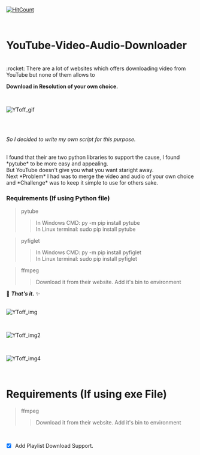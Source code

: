 </br>

[![HitCount](http://hits.dwyl.io/D-E-F-E-A-T/YouTube-Video-Audio-Downloader.svg)](http://hits.dwyl.io/D-E-F-E-A-T/YouTube-Video-Audio-Downloader)

</br>

# YouTube-Video-Audio-Downloader
</br>
:rocket: There are a lot of websites which offers downloading video from YouTube but none of them allows to 

**Download in Resolution of your own choice.**

</br>

![YToff_gif](https://user-images.githubusercontent.com/41824020/57936562-db13e680-78e1-11e9-9055-7faf05d51c0f.gif)

</br>
</br>

*So I decided to write my own script for this purpose.*

</br>
I found that their are two python libraries to support the cause, I found  *pytube*  to be more easy and appealing.
</br>
But YouTube doesn't give you what you want staright away.
</br>
Next  *Problem*  I had was to merge the video and audio of your own choice and  *Challenge*  was to keep it simple to use for others sake.
</br>

### Requirements (If using Python file)
> pytube</br>
> > In Windows CMD: py -m pip install pytube</br>
> > In Linux terminal: sudo pip install pytube</br>

> pyfiglet</br>
> > In Windows CMD: py -m pip install pyfiglet</br>
> > In Linux terminal: sudo pip install pyfiglet</br>

> ffmpeg
> > Download it from their website.
> > Add it's bin to environment

:camel: ***That's it.*** :sparkles:
</br>
</br>

![YToff_img](https://user-images.githubusercontent.com/41824020/57936989-ace2d680-78e2-11e9-869a-734956a66411.png)

</br>

![YToff_img2](https://user-images.githubusercontent.com/41824020/57937080-ddc30b80-78e2-11e9-97c2-70419c738853.png)

</br>

![YToff_img4](https://user-images.githubusercontent.com/41824020/57966663-bae03800-7972-11e9-8391-1691f241413f.png)

</br>

# Requirements (If using exe File)
> ffmpeg
> > Download it from their website.
> > Add it's bin to environment

</br>

- [x] Add Playlist Download Support.
